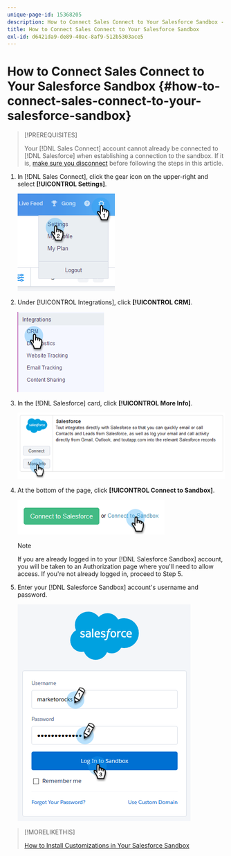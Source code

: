 ```yaml
---
unique-page-id: 15368205
description: How to Connect Sales Connect to Your Salesforce Sandbox - Marketo Docs - Product Documentation
title: How to Connect Sales Connect to Your Salesforce Sandbox
exl-id: d6421da9-de89-40ac-8af9-512b5303ace5
---
```

# How to Connect Sales Connect to Your Salesforce Sandbox {#how-to-connect-sales-connect-to-your-salesforce-sandbox}

>[!PREREQUISITES]
>
>Your [!DNL  Sales Connect] account cannot already be connected to [!DNL Salesforce] when establishing a connection to the sandbox. If it is, [make sure you disconnect](/help/marketo/product-docs/marketo-sales-connect/crm/salesforce-integration/disconnect-salesforce-from-your-sales-connect-account.md) before following the steps in this article.

1. In [!DNL Sales Connect], click the gear icon on the upper-right and select **[!UICONTROL Settings]**.

   ![](assets/one-2.png)

1. Under [!UICONTROL Integrations], click **[!UICONTROL CRM]**.

   ![](assets/two-2.png)

1. In the [!DNL Salesforce] card, click **[!UICONTROL More Info]**.

   ![](assets/three-2.png)

1. At the bottom of the page, click **[!UICONTROL Connect to Sandbox]**.

   ![](assets/four-2.png)

   >[!NOTE]
   >
   >If you are already logged in to your [!DNL Salesforce Sandbox] account, you will be taken to an Authorization page where you'll need to allow access. If you're not already logged in, proceed to Step 5.

1. Enter your [!DNL Salesforce Sandbox] account's username and password.

   ![](assets/five-2.png)

>[!MORELIKETHIS]
>
>[How to Install Customizations in Your Salesforce Sandbox](/help/marketo/product-docs/marketo-sales-connect/crm/salesforce-customization/how-to-install-customizations-in-your-salesforce-sandbox.md)
